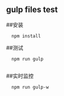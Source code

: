 ## gulp files test


##安装

```
  npm install

```
##测试

```
  npm run gulp
  
```

##实时监控

```
  npm run gulp-w 

```
